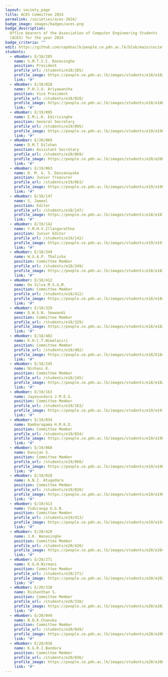 ```yaml
---
layout: society_page
title: ACES Committee 2024
permalink: /societies/aces-2024/
badge_image: images/badges/aces.png
badge_description:
  Office bearers of the Association of Computer Engineering Students
  (ACES) for the year 2024
badge_criteria: ""
edit: https://github.com/cepdnaclk/people.ce.pdn.ac.lk/blob/main/societies/aces-2024
students:
  - eNumber: E/18/285
    name: S.M.T.S.C. Ranasinghe
    position: President
    profile_url: /students/e18/285/
    profile_image: https://people.ce.pdn.ac.lk/images/students/e18/e18285.jpg
    link: "#"
  - eNumber: E/18/028
    name: P.H.J.U. Ariyawansha
    position: Vice President
    profile_url: /students/e18/028/
    profile_image: https://people.ce.pdn.ac.lk/images/students/e18/e18028.jpg
    link: "#"
  - eNumber: E/19/095
    name: E.M.L.K. Edirisinghe
    position: General Secretary
    profile_url: /students/e19/095/
    profile_image: https://people.ce.pdn.ac.lk/images/students/e19/e19095.jpg
    link: "#"
  - eNumber: E/20/069
    name: D.M.T Dilshan
    position: Assistant Secretary
    profile_url: /students/e20/069/
    profile_image: https://people.ce.pdn.ac.lk/images/students/e20/e20069.jpg
    link: "#"
  - eNumber: E/19/063
    name: D. M. G. S. Dassanayake
    position: Junior Treasurer
    profile_url: /students/e19/063/
    profile_image: https://people.ce.pdn.ac.lk/images/students/e19/e19063.jpg
    link: "#"
  - eNumber: E/18/147
    name: S. Jameel
    position: Editor
    profile_url: /students/e18/147/
    profile_image: https://people.ce.pdn.ac.lk/images/students/e18/e18147.jpg
    link: "#"
  - eNumber: E/19/142
    name: Y.M.H.V.Illangarathne
    position: Junior Editor
    profile_url: /students/e19/142/
    profile_image: https://people.ce.pdn.ac.lk/images/students/e19/e19142.jpg
    link: "#"
  - eNumber: E/18/349
    name: W.G.A.P. Thalisha
    position: Committee Member
    profile_url: /students/e18/349/
    profile_image: https://people.ce.pdn.ac.lk/images/students/e18/e18349.jpg
    link: "#"
  - eNumber: E/18/412
    name: De Silva M.S.G.M.
    position: Committee Member
    profile_url: /students/e18/412/
    profile_image: https://people.ce.pdn.ac.lk/images/students/e18/e18412.jpg
    link: "#"
  - eNumber: E/18/329
    name: D.W.S.N. Sewwandi
    position: Committee Member
    profile_url: /students/e18/329/
    profile_image: https://people.ce.pdn.ac.lk/images/students/e18/e18329.jpg
    link: "#"
  - eNumber: E/18/402
    name: K.H.C.T.Wimalasiri
    position: Committee Member
    profile_url: /students/e18/402/
    profile_image: https://people.ce.pdn.ac.lk/images/students/e18/E18402.jpg
    link: "#"
  - eNumber: E/18/245
    name: Nishani K.
    position: Committee Member
    profile_url: /students/e18/245/
    profile_image: https://people.ce.pdn.ac.lk/images/students/e18/e18245.jpg
    link: "#"
  - eNumber: E/19/163
    name: Jayasundara J.M.E.G.
    position: Committee Member
    profile_url: /students/e19/163/
    profile_image: https://people.ce.pdn.ac.lk/images/students/e19/e19163.jpg
    link: "#"
  - eNumber: E/19/034
    name: Bambaragama H.M.K.D.
    position: Committee Member
    profile_url: /students/e19/034/
    profile_image: https://people.ce.pdn.ac.lk/images/students/e19/e19034.jpg
    link: "#"
  - eNumber: E/19/060
    name: Danujan S.
    position: Committee Member
    profile_url: /students/e19/060/
    profile_image: https://people.ce.pdn.ac.lk/images/students/e19/e19060.jpg
    link: "#"
  - eNumber: E/19/028
    name: A.N.I. Atugedara
    position: Committee Member
    profile_url: /students/e19/028/
    profile_image: https://people.ce.pdn.ac.lk/images/students/e19/e19028.jpg
    link: "#"
  - eNumber: E/19/413
    name: Viduranga G.G.N.
    position: Committee Member
    profile_url: /students/e19/413/
    profile_image: https://people.ce.pdn.ac.lk/images/students/e19/e19413.jpg
    link: "#"
  - eNumber: E/20/420
    name: J.K. Wanasinghe
    position: Committee Member
    profile_url: /students/e20/420/
    profile_image: https://people.ce.pdn.ac.lk/images/students/e20/e20420.jpg
    link: "#"
  - eNumber: E/20/271
    name: K.G.H.Nirmani
    position: Committee Member
    profile_url: /students/e20/271/
    profile_image: https://people.ce.pdn.ac.lk/images/students/e20/e20271.jpg
    link: "#"
  - eNumber: E/20/338
    name: Rishanthan S.
    position: Committee Member
    profile_url: /students/e20/338/
    profile_image: https://people.ce.pdn.ac.lk/images/students/e20/e20338.jpg
    link: "#"
  - eNumber: E/20/049
    name: B.D.K.Chanuka
    position: Committee Member
    profile_url: /students/e20/049/
    profile_image: https://people.ce.pdn.ac.lk/images/students/e20/e20049.jpg
    link: "#"
  - eNumber: E/20/036
    name: K.G.R.I.Bandara
    position: Committee Member
    profile_url: /students/e20/036/
    profile_image: https://people.ce.pdn.ac.lk/images/students/e20/e20036.jpg
    link: "#"
---
```

